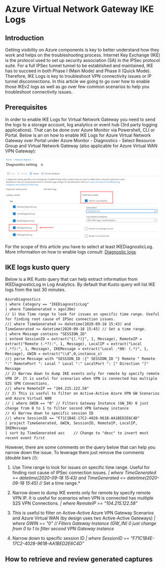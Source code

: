# Azure Virtual Network Gateway IKE Logs

## Introduction

Getting visibility on Azure components is key to better understand how they work and helps on the troubleshooting process. Internet Key Exchange (IKE) is the protocol used to set up security association (SA) in the IPSec protocol suite. For a full IPSec tunnel tunnel to be established and maintained, IKE has to succeed in both Phase I (Main Mode) and Phase II (Quick Mode). Therefore, IKE Logs is key to troubleshoot VPN connectivity issues or IP tunnel disconnections. In this article we going to go over how to enable those IKEv2 logs as well as go over few common scenarios to help you troubleshoot connectivity issues.

## Prerequisites

In order to enable IKE Logs for Virtual Network Gateway you need to send the logs to a storage account, log analytics or event hub (3rd party logging applications). That can be done over Azure Monitor via Powershell, CLI or Portal. Below is an on how to enable IKE Logs for Azure Virtual Network Gateway over Portal under Azure Monitor - Diagnostics - Select Resource Group and Virtual Network Gateway (also applicable for Azure Virtual WAN VPN Gateway):

![IKE Diagnostic Log Table](./IKEDiagnosticLog.png)

For the scope of this article you have to select at least IKEDiagnosticLog.
More information on how to enable logs consult: [Diagnostic logs](https://docs.microsoft.com/en-us/azure/virtual-wan/logs-metrics#diagnostic)

## IKE logs kusto query

Below is a IKE Kusto query that can help extract information from IKEDiagnosticLog in Log Analytics. By default that Kusto query will list IKE logs from the last 30 minutes. 

```kusto
AzureDiagnostics 
| where Category == "IKEDiagnosticLog" 
| where TimeGenerated > ago(30m) 
// 1) Use Time range to look for issues on specific time range. Useful for finding root cause of IPSec connection issues.
//| where TimeGenerated >= datetime(2020-09-18 15:43) and TimeGenerated <= datetime(2020-09-18 15:45) // Set a time range.
| where Message contains "SESSION_ID"
| extend SessionID = extract("{(.*)}", 1, Message), RemoteIP = extract("Remote (.*?):", 1, Message), LocalIP = extract("Local (.*?):", 1, Message), IKEMessage = extract("Local .*00: (.*)", 1, Message), GWIN = extract("\\d",0,instance_s)
//| parse Message with "SESSION_ID :{" SESSION_ID "} Remote " Remote ":" RemotePort ": Local " Local ":" LocalPort ": [" Direction "]" Message
// 2) Narrow down to dump IKE events only for remote by specify remote VPN IP. It is useful for scenarios when VPN is connected has multiple S2S VPN Connections.
//| where RemoteIP == "104.215.122.58"
// 3) This is useful to filter on Active-Active Azure VPN GW Scenarios and Azure Virtual WAN
// | where GWIN == "0" // Filters Gateway Instance (GW_IN) 0 just change from 0 to 1 to filter second VPN Gateway instance
// 4) Narrow down to specific session ID
//| where SessionID == "F71C1B4E-17C2-4028-961B-AA1BED2E6C4D" 
| project TimeGenerated, GWIN, SessionID, RemoteIP, LocalIP, IKEMessage
| sort by TimeGenerated asc    // Change to "desc" to invert most recent event first
```

However, there are some comments on the query below that can help you narrow down the issue. To leverage them just remove the comments (double bars //):

1) Use Time range to look for issues on specific time range. Useful for finding root cause of IPSec connection issues.
*| where TimeGenerated >= datetime(2020-09-18 15:43) and TimeGenerated <= datetime(2020-09-18 15:45) //* Set a time range.*

2) Narrow down to dump IKE events only for remote by specify remote VPN IP. It is useful for scenarios when VPN is connected has multiple S2S VPN Connections.
*| where RemoteIP == "104.215.122.58"*

3) This is useful to filter on Active-Active Azure VPN Gateway Scenarios and Azure Virtual WAN (by design uses two Active-Active Gateways)
*| where GWIN == "0" // Filters Gateway Instance (GW_IN) 0 just change from 0 to 1 to filter second VPN Gateway instance*

4) Narrow down to specific session ID
*| where SessionID == "F71C1B4E-17C2-4028-961B-AA1BED2E6C4D"*

## How to retrieve and review generated captures

